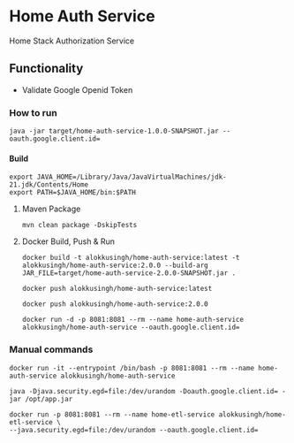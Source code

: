 # Home Auth Service 
Home Stack Authorization Service

## Functionality
- Validate Google Openid Token

### How to run
````
java -jar target/home-auth-service-1.0.0-SNAPSHOT.jar --oauth.google.client.id=
````

#### Build
```shell
export JAVA_HOME=/Library/Java/JavaVirtualMachines/jdk-21.jdk/Contents/Home
export PATH=$JAVA_HOME/bin:$PATH
```
1. Maven Package
   ```shell
   mvn clean package -DskipTests
   ```
2. Docker Build, Push & Run
   ```shell
   docker build -t alokkusingh/home-auth-service:latest -t alokkusingh/home-auth-service:2.0.0 --build-arg JAR_FILE=target/home-auth-service-2.0.0-SNAPSHOT.jar .
   ```
   ```shell
   docker push alokkusingh/home-auth-service:latest
   ```
   ```shell
   docker push alokkusingh/home-auth-service:2.0.0
   ```
   ```shell
   docker run -d -p 8081:8081 --rm --name home-auth-service alokkusingh/home-auth-service --oauth.google.client.id=
   ```
   
### Manual commands
````
docker run -it --entrypoint /bin/bash -p 8081:8081 --rm --name home-auth-service alokkusingh/home-auth-service
````
````
java -Djava.security.egd=file:/dev/urandom -Doauth.google.client.id= -jar /opt/app.jar
````
````
docker run -p 8081:8081 --rm --name home-etl-service alokkusingh/home-etl-service \
--java.security.egd=file:/dev/urandom --oauth.google.client.id= 
````
